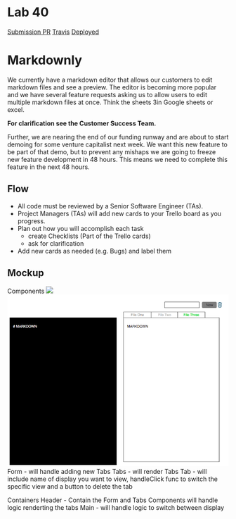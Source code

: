 # Lab 40
[Submission PR](https://github.com/401-advanced-javascript-donna/markdownly/pull/1)
[Travis](https://travis-ci.com/401-advanced-javascript-donna/markdownly)
[Deployed](https://confident-brown-cbff16.netlify.com/)

# Markdownly

We currently have a markdown editor that allows our customers to edit markdown
files and see a preview. The editor is becoming more popular and we have several
feature requests asking us to allow users to edit multiple markdown files at once.
Think the sheets 3in Google sheets or excel.

**For clarification see the Customer Success Team.**

Further, we are nearing the end of our funding runway and are about to start demoing
for some venture capitalist next week. We want this new feature to be part of that
demo, but to prevent any mishaps we are going to freeze new feature development in
48 hours. This means we need to complete this feature in the next 48 hours.

## Flow

* All code must be reviewed by a Senior Software Engineer (TAs).
* Project Managers (TAs) will add new cards to your Trello board as you progress.
* Plan out how you will accomplish each task
  * create Checklists (Part of the Trello cards)
  * ask for clarification
* Add new cards as needed (e.g. Bugs) and label them

## Mockup

Components
![](assets/image.png)
![](assets/image2.png)
  Form - will handle adding new Tabs
  Tabs - will render Tabs
  Tab - will include name of display you want to view, handleClick func to switch the specific view and a button to delete the tab

Containers
  Header - Contain the Form and Tabs Components will handle logic renderting the tabs
  Main - will handle logic to switch between display
